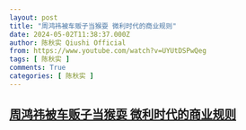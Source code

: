 ```yaml
---
layout: post
title: "周鸿祎被车贩子当猴耍 微利时代的商业规则"
date: 2024-05-02T11:38:37.000Z
author: 陈秋实 Qiushi Official
from: https://www.youtube.com/watch?v=UYUtDSPwQeg
tags: [ 陈秋实 ]
comments: True
categories: [ 陈秋实 ]
---
```

<!--1714649917000-->
[周鸿祎被车贩子当猴耍 微利时代的商业规则](https://www.youtube.com/watch?v=UYUtDSPwQeg)
------

<div>

</div>
